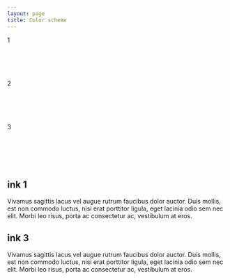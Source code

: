 ```yaml
---
layout: page
title: Color scheme
---
```


<div>
  <section class="grid">
    <div class="bg-1 ink-1" style="height: 100px;">1</div>
    <div class="bg-2 ink-2" style="height: 100px;">2</div>
    <div class="bg-3 ink-3" style="height: 100px;">3</div>
  </section>
  <section>
    <div class="ink-1" style="color: var(--ink-1);">
      <h1>ink 1</h1>
      <p>
        Vivamus sagittis lacus vel augue rutrum faucibus dolor auctor. Duis mollis, est non commodo luctus, nisi erat porttitor ligula, eget lacinia odio sem nec elit. Morbi leo risus, porta ac consectetur ac, vestibulum at eros.
      </p>
    </div>
    <div class="ink-2" style="color: va
      <h1>ink 2</h1>
      <p>
        Vivamus sagittis lacus vel augue rutrum faucibus dolor auctor. Duis mollis, est non commodo luctus, nisi erat porttitor ligula, eget lacinia odio sem nec elit. Morbi leo risus, porta ac consectetur ac, vestibulum at eros.
      </p>
    </div>
    <div class="ink-3" style="color: var(--ink-3);">
      <h1>ink 3</h1>
      <p>
        Vivamus sagittis lacus vel augue rutrum faucibus dolor auctor. Duis mollis, est non commodo luctus, nisi erat porttitor ligula, eget lacinia odio sem nec elit. Morbi leo risus, porta ac consectetur ac, vestibulum at eros.
      </p>
    </div>
  </section>
</div>
